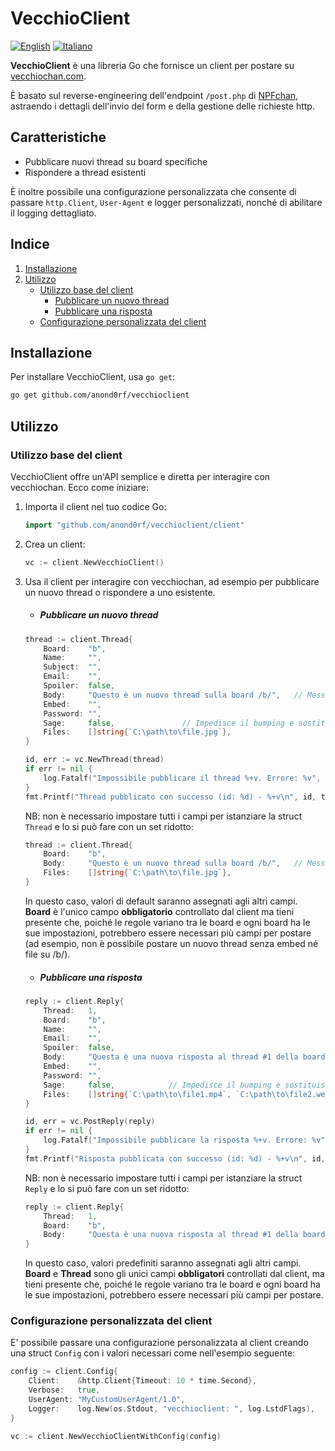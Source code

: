 # VecchioClient

[![English](https://img.shields.io/badge/lang-en-blue.svg)](README-en.md) [![Italiano](https://img.shields.io/badge/lang-it-blue.svg)](README.md) 

**VecchioClient** è una libreria Go che fornisce un client per postare su [vecchiochan.com](https://vecchiochan.com/).  
 
È basato sul reverse-engineering dell'endpoint `/post.php` di [NPFchan](https://github.com/fallenPineapple/NPFchan), astraendo i dettagli dell'invio del form e della gestione delle richieste http.

## Caratteristiche

- Pubblicare nuovi thread su board specifiche
- Rispondere a thread esistenti

È inoltre possibile una configurazione personalizzata che consente di passare `http.Client`, `User-Agent` e logger personalizzati, nonché di abilitare il logging dettagliato.

## Indice

1. [Installazione](#installazione)
2. [Utilizzo](#utilizzo)
   - [Utilizzo base del client](#utilizzo-base-del-client)
     - [Pubblicare un nuovo thread](#pubblicare-un-nuovo-thread)
     - [Pubblicare una risposta](#pubblicare-una-risposta)
   - [Configurazione personalizzata del client](#configurazione-personalizzata-del-client)

## Installazione

Per installare VecchioClient, usa `go get`:

```bash
go get github.com/anond0rf/vecchioclient
```

## Utilizzo

### Utilizzo base del client

VecchioClient offre un'API semplice e diretta per interagire con vecchiochan. Ecco come iniziare:

1. Importa il client nel tuo codice Go:

    ```go
    import "github.com/anond0rf/vecchioclient/client"
    ```

2. Crea un client:
   
    ```go
    vc := client.NewVecchioClient()
    ```

3. Usa il client per interagire con vecchiochan, ad esempio per pubblicare un nuovo thread o rispondere a uno esistente.

    - ##### Pubblicare un nuovo thread
    
    ```go
    thread := client.Thread{
		Board:    "b",
		Name:     "",
		Subject:  "",
		Email:    "",
		Spoiler:  false,
		Body:     "Questo è un nuovo thread sulla board /b/",   // Messaggio del thread
		Embed:    "",
		Password: "",
		Sage:     false,               // Impedisce il bumping e sostituisce l'email con "rabbia"
		Files:    []string{`C:\path\to\file.jpg`},
	}

    id, err := vc.NewThread(thread)
	if err != nil {
		log.Fatalf("Impossibile pubblicare il thread %+v. Errore: %v", thread, err)
	}
	fmt.Printf("Thread pubblicato con successo (id: %d) - %+v\n", id, thread)
    ```

    NB: non è necessario impostare tutti i campi per istanziare la struct `Thread` e lo si può fare con un set ridotto:

    ```go
    thread := client.Thread{
		Board:    "b",
		Body:     "Questo è un nuovo thread sulla board /b/",   // Messaggio del thread
		Files:    []string{`C:\path\to\file.jpg`},
	}
    ```

    In questo caso, valori di default saranno assegnati agli altri campi.  
    **Board** è l'unico campo **obbligatorio** controllato dal client ma tieni presente che, poiché le regole variano tra le board e ogni board ha le sue impostazioni, potrebbero essere necessari più campi per postare (ad esempio, non è possibile postare un nuovo thread senza embed né file su /b/).

    - ##### Pubblicare una risposta

    ```go
    reply := client.Reply{
		Thread:   1,
		Board:    "b",
		Name:     "",
		Email:    "",
		Spoiler:  false,
		Body:     "Questa è una nuova risposta al thread #1 della board /b/",    // Messaggio della risposta
		Embed:    "",
		Password: "",
		Sage:     false,            // Impedisce il bumping e sostituisce l'email con "rabbia"
		Files:    []string{`C:\path\to\file1.mp4`, `C:\path\to\file2.webm`},
	}

    id, err = vc.PostReply(reply)
	if err != nil {
		log.Fatalf("Impossibile pubblicare la risposta %+v. Errore: %v", reply, err)
	}
	fmt.Printf("Risposta pubblicata con successo (id: %d) - %+v\n", id, reply)
    ```

    NB: non è necessario impostare tutti i campi per istanziare la struct `Reply` e lo si può fare con un set ridotto:

    ```go
    reply := client.Reply{
        Thread:   1,
		Board:    "b",
		Body:     "Questa è una nuova risposta al thread #1 della board /b/",   // Messaggio della risposta
	}
    ```

    In questo caso, valori predefiniti saranno assegnati agli altri campi.  
    **Board** e **Thread** sono gli unici campi **obbligatori** controllati dal client, ma tieni presente che, poiché le regole variano tra le board e ogni board ha le sue impostazioni, potrebbero essere necessari più campi per postare.

### Configurazione personalizzata del client

E' possibile passare una configurazione personalizzata al client creando una struct `Config` con i valori necessari come nell'esempio seguente:

```go
config := client.Config{
    Client:    &http.Client{Timeout: 10 * time.Second},                 // Client HTTP personalizzato
    Verbose:   true,                                                    // Abilita/Disabilita il logging dettagliato
    UserAgent: "MyCustomUserAgent/1.0",                                 // User-Agent personalizzato
    Logger:    log.New(os.Stdout, "vecchioclient: ", log.LstdFlags),    // Logger personalizzato
}

vc := client.NewVecchioClientWithConfig(config)
```